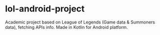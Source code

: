 # lol-android-project

Academic project based on League of Legends (Game data & Summoners data), fetching APIs info. Made in Kotlin for Android platform.
